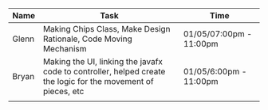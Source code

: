 |  Name	|Task   |Time     	|
|---	|---	|---	|
|   Glenn  	|  Making Chips Class, Make Design Rationale, Code Moving Mechanism 	|   01/05/07:00pm - 11:00pm	|
|   Bryan	|  Making the UI, linking the javafx code to controller, helped create the logic for the movement of pieces, etc  	 | 01/05/6:00pm - 11:00pm   	|
|   	|   	|   	|	   


